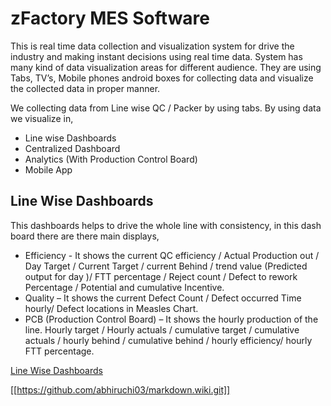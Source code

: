 zFactory MES Software
============

This is real time data collection and visualization system for drive the industry and making instant
decisions using real time data. System has many kind of data visualization areas for different audience.
They are using Tabs, TV’s, Mobile phones android boxes for collecting data and visualize the collected
data in proper manner.

We collecting data from Line wise QC / Packer by using tabs. By using data we visualize in,

* Line wise Dashboards
* Centralized Dashboard
* Analytics (With Production Control Board)
* Mobile App


Line Wise Dashboards
-------------

This dashboards helps to drive the whole line with consistency, in this dash board there are
there main displays,

* Efficiency - It shows the current QC efficiency / Actual Production out / Day Target /
Current Target / current Behind / trend value (Predicted output for day )/ FTT
percentage / Reject count / Defect to rework Percentage / Potential and cumulative
Incentive.
* Quality – It shows the current Defect Count / Defect occurred Time hourly/ Defect
locations in Measles Chart.
* PCB (Production Control Board) – It shows the hourly production of the line. Hourly
target / Hourly actuals / cumulative target / cumulative actuals / hourly behind /
cumulative behind / hourly efficiency/ hourly FTT percentage.

[Line Wise Dashboards](https://github.com/abhiruchi03/markdown.wiki.git)

[[https://github.com/abhiruchi03/markdown.wiki.git]]
